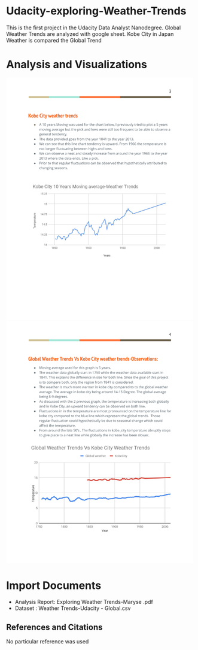 # Udacity-exploring-Weather-Trends

This is the first project in the Udacity Data Analyst Nanodegree. 
Global Weather Trends   are analyzed with google sheet. 
Kobe City in Japan Weather is compared the Global Trend

# Analysis and Visualizations


 <img src="kobe city.png" width=500>
 <img src="globalVskove.png" width=500>
 
 # Import Documents
 
* Analysis Report: Exploring Weather Trends-Maryse .pdf
* Dataset : Weather Trends-Udacity - Global.csv

 ## References and Citations
 No particular reference was used
